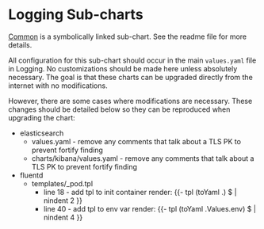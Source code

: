# Logging Sub-charts
[Common](common/GMS_SUBCHART_README.md) is a symbolically
linked sub-chart. See the readme file for more details.

All configuration for this sub-chart should occur in the main `values.yaml` file in Logging.
No customizations should be made here unless absolutely necessary. The goal is that these charts can
be upgraded directly from the internet with no modifications.

However, there are some cases where modifications are necessary. These changes should be detailed below
so they can be reproduced when upgrading the chart:
* elasticsearch
  * values.yaml - remove any comments that talk about a TLS PK to prevent fortify finding
  * charts/kibana/values.yaml - remove any comments that talk about a TLS PK to prevent fortify finding
* fluentd
  * templates/_pod.tpl
    * line 18 - add tpl to init container render: {{- tpl (toYaml .) $ | nindent 2 }}
    * line 40 - add tpl to env var render: {{- tpl (toYaml .Values.env) $ | nindent 4 }}

